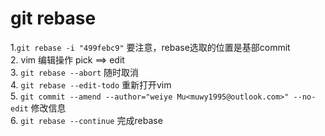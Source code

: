 # git rebase
1.`git rebase -i "499febc9"` 要注意，rebase选取的位置是基部commit  
2. vim 编辑操作 pick ==> edit  
3. `git rebase --abort` 随时取消  
4. `git rebase --edit-todo` 重新打开vim  
5. `git commit --amend --author="weiye Mu<muwy1995@outlook.com>" --no-edit` 修改信息  
6. `git rebase --continue` 完成rebase  
